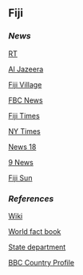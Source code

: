 ## Fiji ##

### _News_ ###
[RT](https://www.rt.com/tags/fiji-news/)

[Al Jazeera](https://www.aljazeera.com/topics/country/fiji.html)

[Fiji Village](https://fijivillage.com/news/)

[FBC News](https://www.fbcnews.com.fj/)

[Fiji Times](https://www.fijitimes.com/category/news/)

[NY Times](https://www.nytimes.com/topic/destination/fiji)

[News 18](https://www.news18.com/newstopics/fiji.html)

[9 News](https://www.9news.com.au/fiji)

[Fiji Sun](http://fijisun.com.fj/category/news/)

[]()

[]()

[]()

### _References_ ###
[Wiki](https://en.wikipedia.org/wiki/Fiji)

[World fact book](https://www.cia.gov/library/publications/the-world-factbook/geos/fj.html)

[State department](https://www.state.gov/countries-areas/fiji/)

[BBC Country Profile](https://www.bbc.co.uk/news/world-asia-pacific-14919067)
